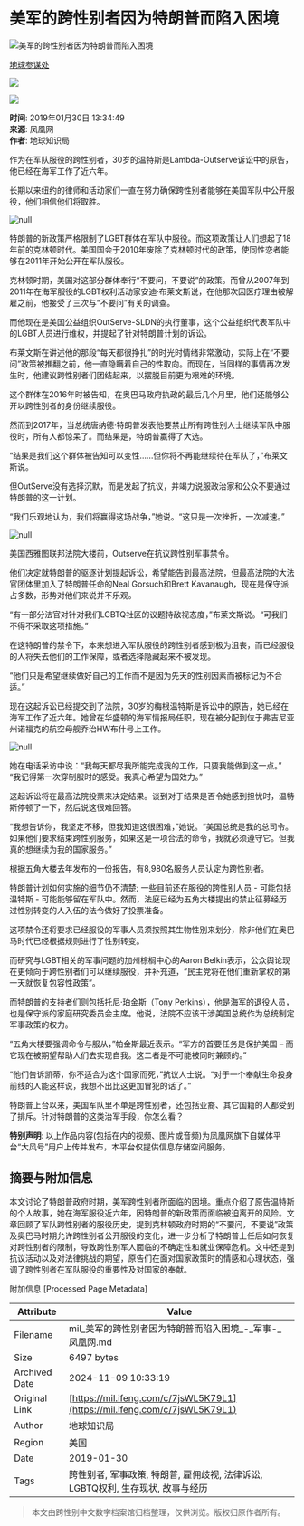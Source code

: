 # 美军的跨性别者因为特朗普而陷入困境

![美军的跨性别者因为特朗普而陷入困境](//d.ifengimg.com/w121_h75_q90/img1.ugc.ifeng.com/newugc/20190130/13/wemedia/57059ea13d13783123a422ab0650577d6debed35_size83_w1200_h675.jpg)

[地球参谋处](https://ishare.ifeng.com/mediaShare/home/840927/media)

![](https://x0.ifengimg.com/ucms/2022_05/F0CA5364C2EE44D3C30EB63ED29990CDE86D9D3F_size3_w100_h40.png)

![](https://x0.ifengimg.com/ucms/2022_05/20B903E4FDFBB2BFE6240FC545BD87FBA9243DC1_size26_w1000_h1000.png)

**时间**: 2019年01月30日 13:34:49  
**来源**: 凤凰网  
**作者**: 地球知识局  

作为在军队服役的跨性别者，30岁的温特斯是Lambda-Outserve诉讼中的原告，他已经在海军工作了近六年。

长期以来纽约的律师和活动家们一直在努力确保跨性别者能够在美国军队中公开服役，他们相信他们将取胜。

![null](http://d.ifengimg.com/q100/img1.ugc.ifeng.com/newugc/20190130/13/wemedia/d056eae42e4b0d52e679a8281aa470fc182ccf6b_size204_w1200_h735.jpg)

特朗普的新政策严格限制了LGBT群体在军队中服役。而这项政策让人们想起了18年前的克林顿时代。美国国会于2010年废除了克林顿时代的政策，使同性恋者能够在2011年开始公开在军队服役。

克林顿时期，美国对这部分群体奉行“不要问，不要说”的政策。而曾从2007年到2011年在海军服役的LGBT权利活动家安迪·布莱文斯说，在他那次因医疗理由被解雇之前，他接受了三次与“不要问”有关的调查。

而他现在是美国公益组织OutServe-SLDN的执行董事，这个公益组织代表军队中的LGBT人员进行维权，并提起了针对特朗普计划的诉讼。

布莱文斯在讲述他的那段“每天都很挣扎”的时光时情绪非常激动，实际上在“不要问”政策被推翻之前，他一直隐瞒着自己的性取向。而现在，当同样的事情再次发生时，他建议跨性别者们团结起来，以摆脱目前更为艰难的环境。

这个群体在2016年时被告知，在奥巴马政府执政的最后几个月里，他们还能够公开以跨性别者的身份继续服役。

然而到2017年，当总统唐纳德·特朗普发表他要禁止所有跨性别人士继续军队中服役时，所有人都惊呆了。而结果是，特朗普赢得了大选。

“结果是我们这个群体被告知可以变性......但你将不再能继续待在军队了，”布莱文斯说。

但OutServe没有选择沉默，而是发起了抗议，并竭力说服政治家和公众不要通过特朗普的这一计划。

“我们乐观地认为，我们将赢得这场战争，”她说。“这只是一次挫折，一次减速。”

![null](http://d.ifengimg.com/q100/img1.ugc.ifeng.com/newugc/20190130/13/wemedia/d8bebbd583f698de841485449e41c5930e4cdf6a_size86_w600_h400.jpg)

美国西雅图联邦法院大楼前，Outserve在抗议跨性别军事禁令。

他们决定就特朗普的驱逐计划提起诉讼，希望能告到最高法院，但最高法院的大法官团体里加入了特朗普任命的Neal Gorsuch和Brett Kavanaugh，现在是保守派占多数，形势对他们来说并不乐观。

“有一部分法官对针对我们LGBTQ社区的议题持敌视态度，”布莱文斯说。“可我们不得不采取这项措施。”

在这特朗普的禁令下，本来想进入军队服役的跨性别者感到极为沮丧，而已经服役的人将失去他们的工作保障，或者选择隐藏起来不被发现。

“他们只是希望继续做好自己的工作而不是因为先天的性别因素而被标记为不合适。”

现在这起诉讼已经提交到了法院，30岁的梅根温特斯是诉讼中的原告，她已经在海军工作了近六年。她曾在华盛顿的海军情报局任职，现在被分配到位于弗吉尼亚州诺福克的航空母舰乔治HW布什号上工作。

![null](http://d.ifengimg.com/q100/img1.ugc.ifeng.com/newugc/20190130/13/wemedia/1009034eceb58e87509aef876ef57434bbd80e24_size180_w1200_h723.jpg)

她在电话采访中说：“我每天都尽我所能完成我的工作，只要我能做到这一点。” “我记得第一次穿制服时的感受。我真心希望为国效力。”

这起诉讼将在最高法院投票来决定结果。谈到对于结果是否令她感到担忧时，温特斯停顿了一下，然后说这很难回答。

“我想告诉你，我坚定不移，但我知道这很困难，”她说。“美国总统是我的总司令。如果他们要求结束跨性别服务，如果这是一项合法的命令，我就必须遵守它。但我真的想继续为我的国家服务。”

根据五角大楼去年发布的一份报告，有8,980名服务人员认定为跨性别者。

特朗普计划如何实施的细节仍不清楚; 一些目前还在服役的跨性别人员 - 可能包括温特斯 - 可能能够留在军队中。然而，法庭已经为五角大楼提出的禁止征募经历过性别转变的人入伍的法令做好了投票准备。

这项禁令还将要求已经服役的军事人员须按照其生物性别来划分，除非他们在奥巴马时代已经根据规则进行了性别转变。

而研究与LGBT相关的军事问题的加州棕榈中心的Aaron Belkin表示，公众舆论现在更倾向于跨性别者们可以继续服役，并补充道，“民主党将在他们重新掌权的第一天就恢复包容性政策”。

而特朗普的支持者们则包括托尼·珀金斯（Tony Perkins），他是海军的退役人员，也是保守派的家庭研究委员会主席。他说，法院不应该干涉美国总统作为总统制定军事政策的权力。

“五角大楼要强调命令与服从，”帕金斯最近表示。“军方的首要任务是保护美国 – 而它现在被期望帮助人们去实现自我。这二者是不可能被同时兼顾的。”

“他们告诉凯蒂，你不适合为这个国家而死，”抗议人士说。“对于一个奉献生命投身前线的人能这样说，我想不出比这更加冒犯的话了。”

特朗普上台以来，美国军队里不单是跨性别者，还包括亚裔、其它国籍的人都受到了排斥。针对特朗普的这类治军手段，你怎么看？

**特别声明**: 以上作品内容(包括在内的视频、图片或音频)为凤凰网旗下自媒体平台“大风号”用户上传并发布，本平台仅提供信息存储空间服务。

## 摘要与附加信息

<!-- tcd_abstract -->
本文讨论了特朗普政府时期，美军跨性别者所面临的困境。重点介绍了原告温特斯的个人故事，她在海军服役近六年，因特朗普的新政策而面临被迫离开的风险。文章回顾了军队跨性别者的服役历史，提到克林顿政府时期的“不要问，不要说”政策及奥巴马时期允许跨性别者公开服役的变化，进一步分析了特朗普上任后如何恢复对跨性别者的限制，导致跨性别军人面临的不确定性和就业保障危机。文中还提到抗议活动以及对法律挑战的期望，原告们在面对国家政策时的情感和心理状态，强调了跨性别者在军队服役的重要性及对国家的奉献。
<!-- tcd_abstract_end -->

附加信息 [Processed Page Metadata]

| Attribute       | Value                                  |
|-----------------|----------------------------------------|
| Filename        | mil_美军的跨性别者因为特朗普而陷入困境_-_军事-_凤凰网.md                             |
| Size            | 6497 bytes                           |
| Archived Date   | 2024-11-09 10:33:19                             |
| Original Link   | [https://mil.ifeng.com/c/7jsWL5K79L1](https://mil.ifeng.com/c/7jsWL5K79L1)                       |
| Author          | 地球知识局                               |
| Region          | 美国                               |
| Date            | 2019-01-30                                 |
| Tags            | 跨性别者, 军事政策, 特朗普, 雇佣歧视, 法律诉讼, LGBTQ权利, 生存现状, 故事与经历                                 |
>
> 本文由跨性别中文数字档案馆归档整理，仅供浏览。版权归原作者所有。
>